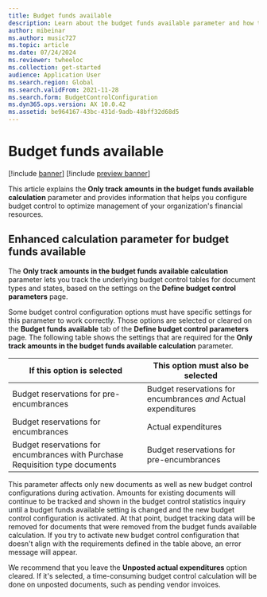 ```yaml
---
title: Budget funds available
description: Learn about the budget funds available parameter and how to configure budget control to optimize management of your organization's financial resources.
author: mibeinar
ms.author: music727
ms.topic: article
ms.date: 07/24/2024
ms.reviewer: twheeloc
ms.collection: get-started
audience: Application User
ms.search.region: Global
ms.search.validFrom: 2021-11-28
ms.search.form: BudgetControlConfiguration
ms.dyn365.ops.version: AX 10.0.42
ms.assetid: be964167-43bc-431d-9adb-48bff32d68d5
---
```


# Budget funds available

[!include [banner](../includes/banner.md)]
[!include [preview banner](../includes/preview-banner.md)]

This article explains the **Only track amounts in the budget funds available calculation** parameter and provides information that helps you configure budget control to optimize management of your organization's financial resources.

## Enhanced calculation parameter for budget funds available

The **Only track amounts in the budget funds available calculation** parameter lets you track the underlying budget control tables for document types and states, based on the settings on the **Define budget control parameters** page.

Some budget control configuration options must have specific settings for this parameter to work correctly. Those options are selected or cleared on the **Budget funds available** tab of the **Define budget control parameters** page. The following table shows the settings that are required for the **Only track amounts in the budget funds available calculation** parameter.

| If this option is selected | This option must also be selected |
| ------------------------- | -------------------------------- |
| Budget reservations for pre-encumbrances | Budget reservations for encumbrances *and* Actual expenditures |
| Budget reservations for encumbrances | Actual expenditures |
| Budget reservations for encumbrances with Purchase Requisition type documents | Budget reservations for pre-encumbrances |

This parameter affects only new documents as well as new budget control configurations during activation. Amounts for existing documents will continue to be tracked and shown in the budget control statistics inquiry until a budget funds available setting is changed and the new budget control configuration is activated. At that point, budget tracking data will be removed for documents that were removed from the budget funds available calculation. If you try to activate new budget control configuration that doesn't align with the requirements defined in the table above, an error message will appear. 

We recommend that you leave the **Unposted actual expenditures** option cleared. If it's selected, a time-consuming budget control calculation will be done on unposted documents, such as pending vendor invoices.
